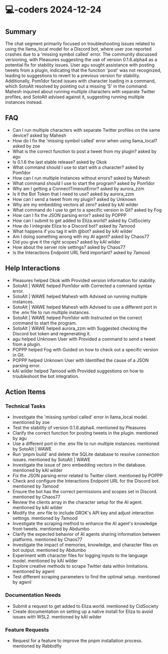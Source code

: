 # 💻-coders 2024-12-24

## Summary
The chat segment primarily focused on troubleshooting issues related to using the llama_local model for a Discord bot, where user zoe reported crashes due to a 'missing symbol called' error. The community discussed versioning, with Pleasures suggesting the use of version 0.1.6.alpha4 as a potential fix for stability issues. User agu sought assistance with posting tweets from a plugin, indicating that the function 'post' was not recognized, leading to suggestions to revert to a previous version for stability. Additionally, Pom1dor faced issues with character loading in a command, which SotoAlt resolved by pointing out a missing 'S' in the command. Mahesh inquired about running multiple characters with separate Twitter profiles, and SotoAlt advised against it, suggesting running multiple instances instead.

## FAQ
- Can I run multiple characters with separate Twitter profiles on the same device? asked by Mahesh
- How do I fix the 'missing symbol called' error when using llama_local? asked by zoe
- What is the correct function to post a tweet from my plugin? asked by agu
- Is 0.1.6 the last stable release? asked by Okok
- What command should I use to start with a character? asked by Pom1dor
- How can I run multiple instances without errors? asked by Mahesh
- What command should I use to start the program? asked by Pom1dor
- Why am I getting a ConnectTimeoutError? asked by aurora_zzm
- Is it the Bot Token that I need to use? asked by aurora_zzm
- How can I send a tweet from my plugin? asked by Unknown
- Why are my embedding vectors all zero? asked by kAI wilder
- What command do I use to get to a specific version in Git? asked by Fog
- How can I fix the JSON parsing error? asked by POPPP
- How can I submit to get added to Eliza.world? asked by CidSociety
- How do I integrate Eliza to a Discord bot? asked by 7amood
- What happens if you tag it with @bot? asked by kAI wilder
- Am I doing something wrong with my AI agent? asked by Chaos77
- Did you give it the right scopes? asked by kAI wilder
- How about the server role settings? asked by Chaos77
- Is the Interactions Endpoint URL field important? asked by 7amood

## Help Interactions
- Pleasures helped Okok with Provided version information for stability.
- SotoAlt | WAWE helped Pom1dor with Corrected a command syntax error.
- SotoAlt | WAWE helped Mahesh with Advised on running multiple instances.
- SotoAlt | WAWE helped Mahesh with Advised to use a different port in the .env file to run multiple instances.
- SotoAlt | WAWE helped Pom1dor with Instructed on the correct command to start the program.
- SotoAlt | WAWE helped aurora_zzm with Suggested checking the Discord bot token and regenerating it.
- agu helped Unknown User with Provided a command to send a tweet from a plugin.
- POPPP helped Fog with Guided on how to check out a specific version in Git.
- POPPP helped Unknown User with Identified the cause of a JSON parsing error.
- kAI wilder helped 7amood with Provided suggestions on how to troubleshoot the bot integration.

## Action Items

### Technical Tasks
- Investigate the 'missing symbol called' error in llama_local model. mentioned by zoe
- Test the stability of version 0.1.6.alpha4. mentioned by Pleasures
- Clarify the correct function for posting tweets in the plugin. mentioned by agu
- Use a different port in the .env file to run multiple instances. mentioned by SotoAlt | WAWE
- Run 'pnpm build' and delete the SQLite database to resolve connection issues. mentioned by SotoAlt | WAWE
- Investigate the issue of zero embedding vectors in the database. mentioned by kAI wilder
- Fix the JSON parsing error related to Twitter client. mentioned by POPPP
- Check and configure the Interactions Endpoint URL for the Discord bot. mentioned by 7amood
- Ensure the bot has the correct permissions and scopes set in Discord. mentioned by Chaos77
- Review the clients array in the character setup for the AI agent. mentioned by kAI wilder
- Modify the .env file to include GROK's API key and adjust interaction settings. mentioned by 7amood
- Investigate the scraping method to enhance the AI agent's knowledge from tweets. mentioned by Abdumbo
- Clarify the expected behavior of AI agents sharing information between platforms. mentioned by Chaos77
- Investigate the impact of memories, knowledge, and character files on bot output. mentioned by Abdumbo
- Experiment with character files for logging inputs to the language model. mentioned by kAI wilder
- Explore creative methods to scrape Twitter data within limitations. mentioned by agwnl
- Test different scraping parameters to find the optimal setup. mentioned by agwnl

### Documentation Needs
- Submit a request to get added to Eliza.world. mentioned by CidSociety
- Create documentation on setting up a native install for Eliza to avoid issues with WSL2. mentioned by kAI wilder

### Feature Requests
- Request for a feature to improve the pnpm installation process. mentioned by Rabbidfly